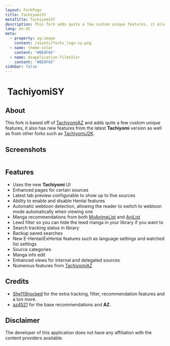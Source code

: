```yaml
---
layout: ForkPage
title: TachiyomiSY
metaTitle: TachiyomiSY
description: This fork adds quite a few custom unique features, it also has new features from the latest Tachiyomi version as well as from other forks such as TachiyomiJ2K.
lang: en-US
meta:
  - property: og:image
    content: /assets/forks_logo-sy.png
  - name: theme-color
    content: "#BE0F6E"
  - name: msapplication-TileColor
    content: "#BE0F6E"
sidebar: false
---
```


# <img class="headerLogo" :src="$withBase('/assets/forks_logo-sy.png')"> TachiyomiSY

<ForkButtons forkName="TachiyomiSY" downloadForkLink="https://api.github.com/repos/jobobby04/TachiyomiSY/releases/latest" downloadForkStyle="background-color:#BE0F6E;color:#FFFFFF;" githubForkLink="https://github.com/jobobby04/TachiyomiSY"/>

## About
This fork is based off of [TachiyomiAZ](/forks/TachiyomiAZ) and adds quite a few custom unique features, it also has new features from the latest **Tachiyomi** version as well as from other forks such as [TachiyomiJ2K](/forks/TachiyomiJ2K).

## Screenshots
<img class="zoomable" :src="$withBase('/assets/forks_banner-sy.png')"/>

## Features
- Uses the new **Tachiyomi** UI
- Enhanced pages for certain sources
- Latest tab preview configurable to show up to five sources
- Ability to enable and disable Hentai features
- Automatic webtoon detection, allowing the reader to switch to webtoon mode automatically when viewing one
- Manga recommendations from both [MyAnimeList](https://myanimelist.net/) and [AniList](https://anilist.co/)
- Lewd filter so you can hide the lewd manga in your library if you want to
- Search tracking status in library
- Backup saved searches
- New E-Hentai/ExHentai features such as language settings and watched list settings
- Source categories
- Manga info edit
- Enhanced views for internal and delegated sources
- Numerous features from [TachiyomiAZ](/forks/TachiyomiAZ)

## Credits
- [She11Shocked](https://github.com/she11sh0cked/) for the extra tracking, filter, recommendation features and a ton more.
- [az4521](https://github.com/az4521) for the base recommendations and **AZ**.

## Disclaimer
The developer of this application does not have any affiliation with the content providers available.
